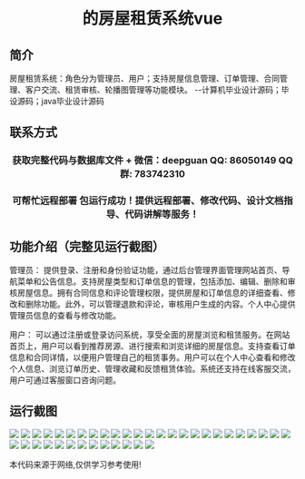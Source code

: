 <p><h1 align="center">的房屋租赁系统vue</h1></p>

## 简介
房屋租赁系统：角色分为管理员、用户；支持房屋信息管理、订单管理、合同管理、客户交流、租赁审核、轮播图管理等功能模块。    --计算机毕业设计源码；毕设源码；java毕业设计源码


## 联系方式
<p><h3 align="center">获取完整代码与数据库文件 + 微信：deepguan QQ: 86050149 QQ群: 783742310</h3></p>
<p><h3 align="center">可帮忙远程部署 包运行成功！提供远程部署、修改代码、设计文档指导、代码讲解等服务！</h3></p>

## 功能介绍（完整见运行截图）
管理员： 提供登录、注册和身份验证功能，通过后台管理界面管理网站首页、导航菜单和公告信息。支持房屋类型和订单信息的管理，包括添加、编辑、删除和审核房屋信息。拥有合同信息和评论管理权限，提供房屋和订单信息的详细查看、修改和删除功能。此外，可以管理退款和评论，审核用户生成的内容。个人中心提供管理员信息的查看与修改功能。

用户： 可以通过注册或登录访问系统，享受全面的房屋浏览和租赁服务。在网站首页上，用户可以看到推荐房源、进行搜索和浏览详细的房屋信息。支持查看订单信息和合同详情，以便用户管理自己的租赁事务。用户可以在个人中心查看和修改个人信息、浏览订单历史、管理收藏和反馈租赁体验。系统还支持在线客服交流，用户可通过客服窗口咨询问题。


## 运行截图
![](https://bs-1329754181.cos.ap-shanghai.myqcloud.com/ssm/HousingRentalSystem/img/001.jpg)
![](https://bs-1329754181.cos.ap-shanghai.myqcloud.com/ssm/HousingRentalSystem/img/002.jpg)
![](https://bs-1329754181.cos.ap-shanghai.myqcloud.com/ssm/HousingRentalSystem/img/003.jpg)
![](https://bs-1329754181.cos.ap-shanghai.myqcloud.com/ssm/HousingRentalSystem/img/004.jpg)
![](https://bs-1329754181.cos.ap-shanghai.myqcloud.com/ssm/HousingRentalSystem/img/005.jpg)
![](https://bs-1329754181.cos.ap-shanghai.myqcloud.com/ssm/HousingRentalSystem/img/006.jpg)
![](https://bs-1329754181.cos.ap-shanghai.myqcloud.com/ssm/HousingRentalSystem/img/007.jpg)
![](https://bs-1329754181.cos.ap-shanghai.myqcloud.com/ssm/HousingRentalSystem/img/008.jpg)
![](https://bs-1329754181.cos.ap-shanghai.myqcloud.com/ssm/HousingRentalSystem/img/009.jpg)
![](https://bs-1329754181.cos.ap-shanghai.myqcloud.com/ssm/HousingRentalSystem/img/010.jpg)
![](https://bs-1329754181.cos.ap-shanghai.myqcloud.com/ssm/HousingRentalSystem/img/011.jpg)
![](https://bs-1329754181.cos.ap-shanghai.myqcloud.com/ssm/HousingRentalSystem/img/012.jpg)
![](https://bs-1329754181.cos.ap-shanghai.myqcloud.com/ssm/HousingRentalSystem/img/013.jpg)
![](https://bs-1329754181.cos.ap-shanghai.myqcloud.com/ssm/HousingRentalSystem/img/014.jpg)
![](https://bs-1329754181.cos.ap-shanghai.myqcloud.com/ssm/HousingRentalSystem/img/015.jpg)
![](https://bs-1329754181.cos.ap-shanghai.myqcloud.com/ssm/HousingRentalSystem/img/016.jpg)
![](https://bs-1329754181.cos.ap-shanghai.myqcloud.com/ssm/HousingRentalSystem/img/017.jpg)
![](https://bs-1329754181.cos.ap-shanghai.myqcloud.com/ssm/HousingRentalSystem/img/018.jpg)
![](https://bs-1329754181.cos.ap-shanghai.myqcloud.com/ssm/HousingRentalSystem/img/019.jpg)
![](https://bs-1329754181.cos.ap-shanghai.myqcloud.com/ssm/HousingRentalSystem/img/020.jpg)
![](https://bs-1329754181.cos.ap-shanghai.myqcloud.com/ssm/HousingRentalSystem/img/021.jpg)
![](https://bs-1329754181.cos.ap-shanghai.myqcloud.com/ssm/HousingRentalSystem/img/022.jpg)
![](https://bs-1329754181.cos.ap-shanghai.myqcloud.com/ssm/HousingRentalSystem/img/023.jpg)
![](https://bs-1329754181.cos.ap-shanghai.myqcloud.com/ssm/HousingRentalSystem/img/024.jpg)
![](https://bs-1329754181.cos.ap-shanghai.myqcloud.com/ssm/HousingRentalSystem/img/025.jpg)
![](https://bs-1329754181.cos.ap-shanghai.myqcloud.com/ssm/HousingRentalSystem/img/026.jpg)
![](https://bs-1329754181.cos.ap-shanghai.myqcloud.com/ssm/HousingRentalSystem/img/027.jpg)
![](https://bs-1329754181.cos.ap-shanghai.myqcloud.com/ssm/HousingRentalSystem/img/028.jpg)
![](https://bs-1329754181.cos.ap-shanghai.myqcloud.com/ssm/HousingRentalSystem/img/029.jpg)
![](https://bs-1329754181.cos.ap-shanghai.myqcloud.com/ssm/HousingRentalSystem/img/030.jpg)
![](https://bs-1329754181.cos.ap-shanghai.myqcloud.com/ssm/HousingRentalSystem/img/031.jpg)
![](https://bs-1329754181.cos.ap-shanghai.myqcloud.com/ssm/HousingRentalSystem/img/032.jpg)
![](https://bs-1329754181.cos.ap-shanghai.myqcloud.com/ssm/HousingRentalSystem/img/033.jpg)
![](https://bs-1329754181.cos.ap-shanghai.myqcloud.com/ssm/HousingRentalSystem/img/034.jpg)
![](https://bs-1329754181.cos.ap-shanghai.myqcloud.com/ssm/HousingRentalSystem/img/035.jpg)
![](https://bs-1329754181.cos.ap-shanghai.myqcloud.com/ssm/HousingRentalSystem/img/036.jpg)
![](https://bs-1329754181.cos.ap-shanghai.myqcloud.com/ssm/HousingRentalSystem/img/037.jpg)
![](https://bs-1329754181.cos.ap-shanghai.myqcloud.com/ssm/HousingRentalSystem/img/038.jpg)

<p>本代码来源于网络,仅供学习参考使用!</p>
